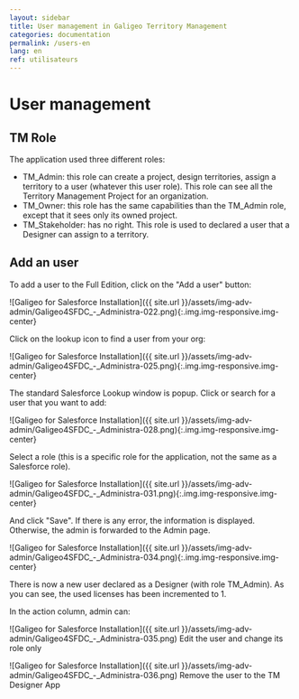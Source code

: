 ```yaml
---
layout: sidebar
title: User management in Galigeo Territory Management
categories: documentation
permalink: /users-en
lang: en
ref: utilisateurs
---
```


# User management

## TM Role

The application used three different roles:

- TM_Admin: this role can create a project, design territories, assign a territory to a user (whatever this user role). This role can see all the Territory Management Project for an organization.
- TM_Owner: this role has the same capabilities than the TM_Admin role, except that it sees only its owned project.
- TM_Stakeholder: has no right. This role is used to declared a user that a Designer can assign to a territory.

## Add an user

To add a user to the Full Edition, click on the "Add a user" button:

![Galigeo for Salesforce Installation]({{ site.url }}/assets/img-adv-admin/Galigeo4SFDC_-_Administra-022.png){:.img.img-responsive.img-center}

Click on the lookup icon to find a user from your org:

![Galigeo for Salesforce Installation]({{ site.url }}/assets/img-adv-admin/Galigeo4SFDC_-_Administra-025.png){:.img.img-responsive.img-center}

The standard Salesforce Lookup window is popup. Click or search for a user that you want to add:

![Galigeo for Salesforce Installation]({{ site.url }}/assets/img-adv-admin/Galigeo4SFDC_-_Administra-028.png){:.img.img-responsive.img-center}

Select a role (this is a specific role for the application, not the same as a Salesforce role).

![Galigeo for Salesforce Installation]({{ site.url }}/assets/img-adv-admin/Galigeo4SFDC_-_Administra-031.png){:.img.img-responsive.img-center}

And click "Save".
If there is any error, the information is displayed. Otherwise, the admin is forwarded to the Admin page.

![Galigeo for Salesforce Installation]({{ site.url }}/assets/img-adv-admin/Galigeo4SFDC_-_Administra-034.png){:.img.img-responsive.img-center}

There is now a new user declared as a Designer (with role TM_Admin). As you can see, the used licenses has been incremented to 1.

In the action column, admin can:

![Galigeo for Salesforce Installation]({{ site.url }}/assets/img-adv-admin/Galigeo4SFDC_-_Administra-035.png) Edit the user and change its role only

![Galigeo for Salesforce Installation]({{ site.url }}/assets/img-adv-admin/Galigeo4SFDC_-_Administra-036.png) Remove the user to the TM Designer App
